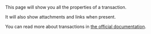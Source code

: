 This page will show you all the properties of a transaction.

It will also show attachments and links when present.

You can read more about transactions in [the official documentation](https://drive.google.com/file/d/1eTI0YRtjsi8GgkQ1_--dINMy1mI_w7CU/view?usp=sharing).
